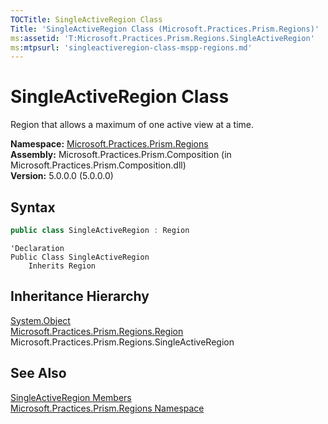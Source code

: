 ```yaml
---
TOCTitle: SingleActiveRegion Class
Title: 'SingleActiveRegion Class (Microsoft.Practices.Prism.Regions)'
ms:assetid: 'T:Microsoft.Practices.Prism.Regions.SingleActiveRegion'
ms:mtpsurl: 'singleactiveregion-class-mspp-regions.md'
---
```


# SingleActiveRegion Class

Region that allows a maximum of one active view at a time.

**Namespace:** [Microsoft.Practices.Prism.Regions](/patterns-practices/reference/mspp-regions-namespace)  
**Assembly:** Microsoft.Practices.Prism.Composition (in Microsoft.Practices.Prism.Composition.dll)  
**Version:** 5.0.0.0 (5.0.0.0)

## Syntax

```C#
public class SingleActiveRegion : Region
```

```VB
'Declaration
Public Class SingleActiveRegion
	Inherits Region
```

## Inheritance Hierarchy

[System.Object](http://msdn.microsoft.com/en-us/library/e5kfa45b)  
  [Microsoft.Practices.Prism.Regions.Region](/patterns-practices/reference/region-class-mspp-regions)  
    Microsoft.Practices.Prism.Regions.SingleActiveRegion  

## See Also

[SingleActiveRegion Members](/patterns-practices/reference/singleactiveregion-members-mspp-regions)  
[Microsoft.Practices.Prism.Regions Namespace](/patterns-practices/reference/mspp-regions-namespace)  
